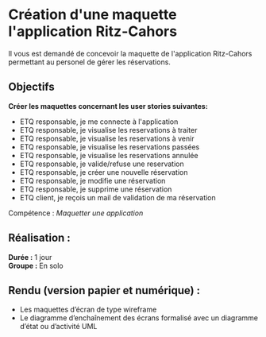 # Création d'une maquette l'application Ritz-Cahors
Il vous est demandé de concevoir la maquette de l'application Ritz-Cahors permettant au personel de gérer les réservations. 

## Objectifs
**Créer les maquettes concernant les user stories suivantes:**

* ETQ responsable, je me connecte à l'application
* ETQ responsable, je visualise les reservations à traiter
* ETQ responsable, je visualise les reservations à venir
* ETQ responsable, je visualise les reservations passées
* ETQ responsable, je visualise les reservations annulée
* ETQ responsable, je valide/refuse une reservation
* ETQ responsable, je créer une nouvelle réservation
* ETQ responsable, je modifie une réservation
* ETQ responsable, je supprime une réservation
* ETQ client, je reçois un mail de validation de ma réservation

Compétence : *Maquetter une application*

## Réalisation :
**Durée :** 1 jour  
**Groupe :** En solo

## Rendu (version papier et numérique) :
* Les maquettes d’écran de type wireframe
* Le diagramme d’enchaînement des écrans formalisé avec un diagramme d’état ou d’activité UML
